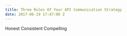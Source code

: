 ```yaml
---
title: Three Rules Of Your API Communication Strategy
date: 2017-06-19 17:47:00 Z
---
```



Honest
Consistent
Compelling